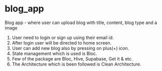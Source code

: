 # blog_app

Blog app - where user can upload blog with title, content, blog type and a image

1. User need to login or sign up using their email id.
2. After login user will be directed to home screen.
3. User can add new blog also by pressing on plus(+) icon.
4. State management which is used is Bloc.
5. Few of the package are Bloc, Hive, Supabase, Get it & etc.
6. The Architecture which is been followed is Clean Architecture.
